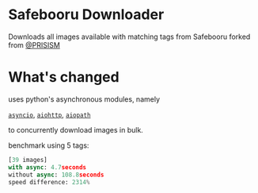 # Safebooru Downloader

Downloads all images available with matching tags from Safebooru
forked from [@PRISISM](https://github.com/PRISISM/safebooru-downloader)

# What's changed

uses python's asynchronous modules, namely

[`asyncio`](https://docs.python.org/3/library/asyncio.html), [`aiohttp`](https://github.com/aio-libs/aiohttp), [`aiopath`](https://github.com/alexdelorenzo/aiopath)

to concurrently download images in bulk.

benchmark using 5 tags:

```py
[39 images]
with async: 4.7seconds
without async: 108.8seconds
speed difference: 2314%
```